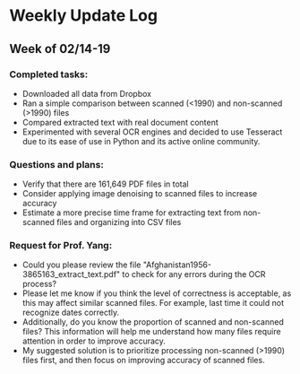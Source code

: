 # Weekly Update Log

## Week of 02/14-19

### Completed tasks:

- Downloaded all data from Dropbox
- Ran a simple comparison between scanned (<1990) and non-scanned (>1990) files
- Compared extracted text with real document content
- Experimented with several OCR engines and decided to use Tesseract due to its ease of use in Python and its active online community.

### Questions and plans:

- Verify that there are 161,649 PDF files in total
- Consider applying image denoising to scanned files to increase accuracy
- Estimate a more precise time frame for extracting text from non-scanned files and organizing into CSV files

### Request for Prof. Yang:

- Could you please review the file "Afghanistan1956-3865163_extract_text.pdf" to check for any errors during the OCR process? 
- Please let me know if you think the level of correctness is acceptable, as this may affect similar scanned files. For example, last time it could not recognize dates correctly.
- Additionally, do you know the proportion of scanned and non-scanned files? This information will help me understand how many files require attention in order to improve accuracy.
- My suggested solution is to prioritize processing non-scanned (>1990) files first, and then focus on improving accuracy of scanned files. 
